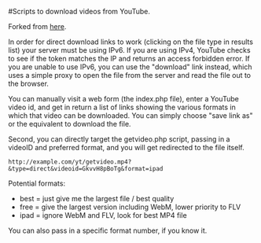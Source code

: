 #Scripts to download videos from YouTube.

Forked from [here](https://github.com/jeckman/YouTube-Downloader "YouTube-Downloader").

In order for direct download links to work (clicking on the file type in results list)
your server must be using IPv6. If you are using IPv4, YouTube checks to see if the token
matches the IP and returns an access forbidden error. If you are unable to use IPv6, you
can use the "download" link instead, which uses a simple proxy to open the file from
the server and read the file out to the browser. 

You can manually visit a web form (the index.php file), enter a YouTube
video id, and get in return a list of links showing the various formats in which
that video can be downloaded. You can simply choose "save link as" or the 
equivalent to download the file. 

Second, you can directly target the getvideo.php script, passing in a videoID and
preferred format, and you will get redirected to the file itself. 

`http://example.com/yt/getvideo.mp4?&type=direct&videoid=GkvvH8pBoTg&format=ipad`

Potential formats:
* best = just give me the largest file / best quality
* free = give the largest version including WebM, lower priority to FLV
* ipad = ignore WebM and FLV, look for best MP4 file

You can also pass in a specific format number, if you know it.
